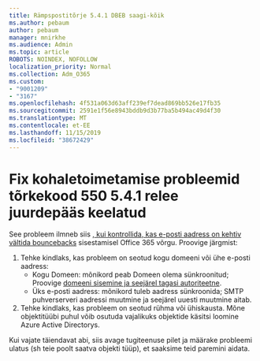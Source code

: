 ```yaml
---
title: Rämpspostitõrje 5.4.1 DBEB saagi-kõik
ms.author: pebaum
author: pebaum
manager: mnirkhe
ms.audience: Admin
ms.topic: article
ROBOTS: NOINDEX, NOFOLLOW
localization_priority: Normal
ms.collection: Adm_O365
ms.custom:
- "9001209"
- "3167"
ms.openlocfilehash: 4f531a063d63aff239ef7dead869bb526e17fb35
ms.sourcegitcommit: 2591e1f56e8943bddb9d3b77ba5b494ac49d4f30
ms.translationtype: MT
ms.contentlocale: et-EE
ms.lasthandoff: 11/15/2019
ms.locfileid: "38672429"
---
```

# <a name="fix-delivery-issues-for-error-code-550-541-relay-access-denied"></a>Fix kohaletoimetamise probleemid tõrkekood 550 5.4.1 relee juurdepääs keelatud

See probleem ilmneb siis [, kui kontrollida, kas e-posti aadress on kehtiv vältida bouncebacks](https://docs.microsoft.com/exchange/mail-flow-best-practices/use-directory-based-edge-blocking) sisestamisel Office 365 võrgu. Proovige järgmist:

1. Tehke kindlaks, kas probleem on seotud kogu domeeni või ühe e-posti aadress:
    - Kogu Domeen: mõnikord peab Domeen olema sünkroonitud; Proovige [domeeni sisemine ja seejärel tagasi autoriteetne](https://docs.microsoft.com/exchange/mail-flow-best-practices/manage-accepted-domains/manage-accepted-domains).
    - Üks e-posti aadress: mõnikord tuleb aadress sünkroonida; SMTP puhverserveri aadressi muutmine ja seejärel uuesti muutmine aitab.
2. Tehke kindlaks, kas probleem on seotud rühma või ühiskausta. Mõne objektitüübi puhul võib osutuda vajalikuks objektide käsitsi loomine Azure Active Directorys.

Kui vajate täiendavat abi, siis avage tugiteenuse pilet ja määrake probleemi ulatus (sh teie poolt saatva objekti tüüp), et saaksime teid paremini aidata.